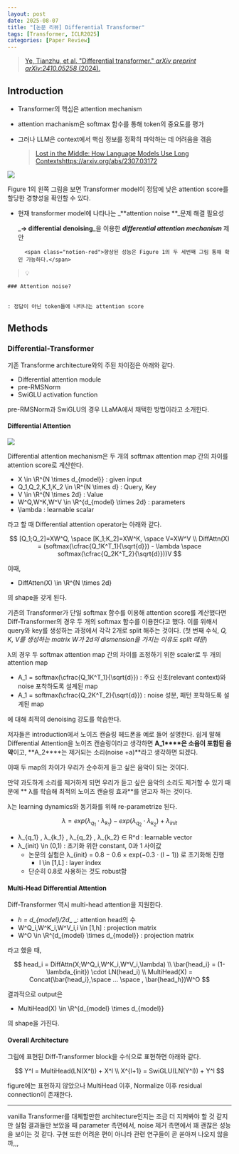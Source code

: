 ```yaml
---
layout: post
date: 2025-08-07
title: "[논문 리뷰] Differential Transformer"
tags: [Transformer, ICLR2025]
categories: [Paper Review]
---
```


> [Ye, Tianzhu, et al. "Differential transformer." ](https://arxiv.org/abs/2410.05258)[_arXiv preprint arXiv:2410.05258_](https://arxiv.org/abs/2410.05258)[ (2024).](https://arxiv.org/abs/2410.05258)



## Introduction

- Transformer의 핵심은 attention mechanism
- attention machanism은 softmax 함수를 통해 token의 중요도를 평가
- 그러나 LLM은 context에서 핵심 정보를 정확히 파악하는 데 어려움을 겪음

	> [Lost in the Middle: How Language Models Use Long Contextshttps://arxiv.org/abs/2307.03172](https://arxiv.org/abs/2307.03172)


![](https://prod-files-secure.s3.us-west-2.amazonaws.com/542b861c-36a8-4051-84e5-8804b6728dba/9083ea56-691a-4752-ae26-47f403431ac8/image.png?X-Amz-Algorithm=AWS4-HMAC-SHA256&X-Amz-Content-Sha256=UNSIGNED-PAYLOAD&X-Amz-Credential=ASIAZI2LB466YZMCLJ7I%2F20250815%2Fus-west-2%2Fs3%2Faws4_request&X-Amz-Date=20250815T161017Z&X-Amz-Expires=3600&X-Amz-Security-Token=IQoJb3JpZ2luX2VjEBcaCXVzLXdlc3QtMiJHMEUCIQDM0ZBpf9KWoyZheKSXKgyptpIaS7MfIIOXwRjOYzHLQwIgCFItMCAWx2Ccae71975fkoSN56WxS6oqqhvEsvIy4IMq%2FwMIYBAAGgw2Mzc0MjMxODM4MDUiDOB8w11A54QiMb%2FeHircA8P3cgZEMuLXlCSssb3e7IKiXQUjX%2Br6dUwjLUJE0X2voWMJJYjaLmGMLf8sBjqy%2FjOIkkmPWcT6j2t0jLH9szP70DTZLGvGU8hflQxHcUCKUAUdPcHja8kti7iVXXdWyJug6Qrwyhn5P%2BFWqtz9QjND3k%2FMCWBqOIk3%2BHn2Fcywk2CejVb5DEr%2B%2FFSBmfqHbzG%2BzeKBqg5yU89YRd6145PTYRYfQ1x%2F3Whoy0fMrWiZWicMqmcmZSzaExAGFl1NAwUyfsPSUqEGAHankTDPho6lhtQcTAnWoQ%2FrCr%2BcLCgsA1sm%2BuOejtacm0ySSFi8miLWbeGWDM8tY6Nkt%2FV%2B4ExXQxVWxYghhTrwpErjI8H8vxJCZtTM5d8RENu4t3SH%2BGCCU3wu1zHApSAfSmXMJ5DXV4b5Zc8sTIpRjIAwSbZPq3ackk6y0OsapyZmLx%2B9zHonRTw4ElyEOfxRmh0w2Mvp9TUF8axqkrFaBFfz6n50OZDNmwblyh8%2BMFfYxL3Lb1dq6L8%2BFzp0MokW0B90d6l92Y3p1uZAy28qLWeFlP9X%2FgqZuR%2BOmTD6oIqAq9F8fiOyWwcYChNczssIsL5C2UPisyOSYLKYCDq95vstoZyhIu%2B3jcbHEGJTzumhMPGb%2FcQGOqUBnT2Sb8hDpYDrmyclCkt30%2F%2FPBnjFcpMpjByxwH4Qhdz2JQzNwmtcsmdA%2FojZcttzsvtMaQYFZOrBqXW09sQPLBzvdcz1PAQ8D4yTzgXhav5fF1iBRFeDqYGbeVNPmxIf5Vd9lj7ya0K9ynfvNlyk6P3Y3LQGzBd34Hyk00qJoe%2F6JOn3MB%2F4ZTD9O1eA1J8%2FlAj1dKibrJ%2FLVjibq45KMm0NM4Y5&X-Amz-Signature=fd7cf17a3013198314b0ce71059206972a457c51d59c2a29af88eefba45c20a2&X-Amz-SignedHeaders=host&x-amz-checksum-mode=ENABLED&x-id=GetObject)


Figure 1의 왼쪽 그림을 보면 Transformer model이 정답에 낮은 attention score를 할당한 경향성을 확인할 수 있다.

- 현재 transformer model에 나타나는 _**attention noise **_문제 해결 필요성

	_**→ differential denoising**_을 이용한 _**differential attention mechanism**_ 제안


		<span class="notion-red">향상된 성능은 Figure 1의 두 세번째 그림 통해 확인 가능하다.</span>


> 💡 


	### Attention noise?


	: 정답이 아닌 token들에 나타나는 attention score



## Methods



### Differential-Transformer


기존 Transforme architecture와의 주된 차이점은 아래와 같다.

- Differential attention module
- pre-RMSNorm
- SwiGLU activation function

pre-RMSNorm과 SwiGLU의 경우 LLaMA에서 채택한 방법이라고 소개한다.



#### Differential Attention


![](https://prod-files-secure.s3.us-west-2.amazonaws.com/542b861c-36a8-4051-84e5-8804b6728dba/116d70b2-1963-4810-9167-f4c7d8a06e8f/image.png?X-Amz-Algorithm=AWS4-HMAC-SHA256&X-Amz-Content-Sha256=UNSIGNED-PAYLOAD&X-Amz-Credential=ASIAZI2LB466YZMCLJ7I%2F20250815%2Fus-west-2%2Fs3%2Faws4_request&X-Amz-Date=20250815T161017Z&X-Amz-Expires=3600&X-Amz-Security-Token=IQoJb3JpZ2luX2VjEBcaCXVzLXdlc3QtMiJHMEUCIQDM0ZBpf9KWoyZheKSXKgyptpIaS7MfIIOXwRjOYzHLQwIgCFItMCAWx2Ccae71975fkoSN56WxS6oqqhvEsvIy4IMq%2FwMIYBAAGgw2Mzc0MjMxODM4MDUiDOB8w11A54QiMb%2FeHircA8P3cgZEMuLXlCSssb3e7IKiXQUjX%2Br6dUwjLUJE0X2voWMJJYjaLmGMLf8sBjqy%2FjOIkkmPWcT6j2t0jLH9szP70DTZLGvGU8hflQxHcUCKUAUdPcHja8kti7iVXXdWyJug6Qrwyhn5P%2BFWqtz9QjND3k%2FMCWBqOIk3%2BHn2Fcywk2CejVb5DEr%2B%2FFSBmfqHbzG%2BzeKBqg5yU89YRd6145PTYRYfQ1x%2F3Whoy0fMrWiZWicMqmcmZSzaExAGFl1NAwUyfsPSUqEGAHankTDPho6lhtQcTAnWoQ%2FrCr%2BcLCgsA1sm%2BuOejtacm0ySSFi8miLWbeGWDM8tY6Nkt%2FV%2B4ExXQxVWxYghhTrwpErjI8H8vxJCZtTM5d8RENu4t3SH%2BGCCU3wu1zHApSAfSmXMJ5DXV4b5Zc8sTIpRjIAwSbZPq3ackk6y0OsapyZmLx%2B9zHonRTw4ElyEOfxRmh0w2Mvp9TUF8axqkrFaBFfz6n50OZDNmwblyh8%2BMFfYxL3Lb1dq6L8%2BFzp0MokW0B90d6l92Y3p1uZAy28qLWeFlP9X%2FgqZuR%2BOmTD6oIqAq9F8fiOyWwcYChNczssIsL5C2UPisyOSYLKYCDq95vstoZyhIu%2B3jcbHEGJTzumhMPGb%2FcQGOqUBnT2Sb8hDpYDrmyclCkt30%2F%2FPBnjFcpMpjByxwH4Qhdz2JQzNwmtcsmdA%2FojZcttzsvtMaQYFZOrBqXW09sQPLBzvdcz1PAQ8D4yTzgXhav5fF1iBRFeDqYGbeVNPmxIf5Vd9lj7ya0K9ynfvNlyk6P3Y3LQGzBd34Hyk00qJoe%2F6JOn3MB%2F4ZTD9O1eA1J8%2FlAj1dKibrJ%2FLVjibq45KMm0NM4Y5&X-Amz-Signature=7a70ee08f3ad88c931d6861ab48a1a145bee7e174c8a1bea33b93ddfb96db3ec&X-Amz-SignedHeaders=host&x-amz-checksum-mode=ENABLED&x-id=GetObject)


Differential attention mechanism은 두 개의 softmax attention map 간의 차이를 attention score로 계산한다.

- X \in \R^{N \times d\_{model}} : given input
- Q\_1,Q\_2,K\_1,K\_2 \in \R^{N \times d} : Query, Key
- V \in \R^{N \times 2d} : Value
- W^Q,W^K,W^V \in \R^{d\_{model} \times 2d} : parameters
- \lambda : learnable scalar

라고 할 때 Differential attention operator는 아래와 같다.


$$
[Q_1;Q_2]=XW^Q, \space [K_1;K_2]=XW^K, \space V=XW^V \\
DiffAttn(X) = (softmax(\cfrac{Q_1K^T_1}{\sqrt{d}}) - \lambda \space softmax(\cfrac{Q_2K^T_2}{\sqrt{d}}))V
$$


이때,

- DiffAtten(X) \in \R^{N \times 2d}

의 shape을 갖게 된다.


기존의 Transformer가 단일 softmax 함수를 이용해 attention score를 계산했다면 Diff-Transformer의 경우 두 개의 softmax 함수를 이용한다고 했다. 이를 위해서 query와 key를 생성하는 과정에서 각각 2개로 split 해주는 것이다. <span class="notion-red">(첫 번째 수식, </span><span class="notion-red">_Q, K, V를 생성하는 matrix W가 2d의 dismension을 가지는 이유도 split 때문_</span><span class="notion-red">)</span>


 λ의 경우 두 softmax attention map 간의 차이를 조정하기 위한 scaler로 두 개의 attention map

- A\_1 = softmax(\cfrac{Q\_1K^T\_1}{\sqrt{d}}) : 주요 신호(relevant context)와 noise 포착하도록 설계된 map
- A\_1 = softmax(\cfrac{Q\_2K^T\_2}{\sqrt{d}}) : noise 성분, 패턴 포착하도록 설계된 map 

에 대해 최적의 denoising 강도를 학습한다.


저자들은 introduction에서 노이즈 캔슬링 헤드폰을 예로 들어 설명한다. 쉽게 말해 Differential Attention을 노이즈 캔슬링이라고 생각하면 **A\_1****은 소음이 포함된 음악**이고, **A\_2****는 제거되는 소리(noise +a)**라고 생각하면 되겠다. 


이때 두 map의 차이가 우리가 순수하게 듣고 싶은 음악이 되는 것이다. 


만약 과도하게 소리를 제거하게 되면 우리가 듣고 싶은 음악의 소리도 제거할 수 있기 때문에 ** λ를 학습해 최적의 노이즈 캔슬링 효과**를 얻고자 하는 것이다.


λ는 learning dynamics와 동기화를 위해 re-parametrize 된다.


$$
\lambda = exp(\lambda_{q_1} \cdot \lambda_{k_1}) - exp(\lambda_{q_2} \cdot \lambda_{k_2}) + \lambda_{init}
$$

- λ\_{q\_1} , λ\_{k\_1} , λ\_{q\_2} , λ\_{k\_2} ∈ R^d : learnable vector
- λ\_{init} \in (0,1) : 초기화 위한 constant, 0과 1 사이값
	- 논문의 실험은 λ\_{init} = 0.8 − 0.6 × exp(−0.3 · (l − 1)) 로 초기화해 진행
		- l \in [1,L] : layer index
	- 단순히 0.8로 사용하는 것도 robust함


#### **Multi-Head Differential Attention**


Diff-Transformer 역시 multi-head attention을 지원한다.

- _h = d\_{model}/2d__ _: attention head의 수
- W^Q\_i,W^K\_i,W^V\_i,i \in [1,h] : projection matrix
- W^O \in \R^{d\_{model} \times d\_{model}} : projection matrix

라고 했을 때,


$$
head_i = DiffAttn(X;W^Q_i,W^K_i,W^V_i,\lambda) \\
\bar{head_i} = (1-\lambda_{init}) \cdot LN(head_i) \\
MultiHead(X) = Concat(\bar{head_i},\space ... \space , \bar{head_h})W^O
$$


결과적으로 output은

- MultiHead(X) \in \R^{d\_{model} \times d\_{model}}

의 shape을 가진다.



#### Overall Architecture


그림에 표현된 Diff-Transformer block을 수식으로 표현하면 아래와 같다.


$$
Y^l = MultiHead(LN(X^l)) + X^l \\
X^{l+1} = SwiGLU(LN(Y^l)) + Y^l
$$


figure에는 표현하지 않았으나 MultiHead 이후, Normalize 이후 residual connection이 존재한다.


---


vanilla Transformer를 대체할만한 architecture인지는 조금 더 지켜봐야 할 것 같지만 실험 결과들만 보았을 때 parameter 측면에서, noise 제거 측면에서 꽤 괜찮은 성능을 보이는 것 같다. 구현 또한 어려운 편이 아니라 관련 연구들이 곧 쏟아져 나오지 않을까,,,

